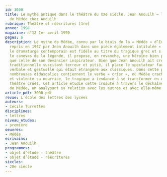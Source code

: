 ```yaml
---
id: 3090
title: Le mythe antique dans le théâtre du XXe siècle. Jean Anouilh – la révolte
  de Médée chez Anouilh
rubrique: Théâtre et réécritures [1re]
annee: 1998
magazine: n°12 1er avril 1999
pages: 6
description: Le mythe de Médée, connu par le biais de la « Médée » d’Euripide, a été
  repris en 1947 par Jean Anouilh dans une pièce également intitulée « Médée ». Si
  le dramaturge contemporain est fidèle au titre du tragique grec et s’il conserve
  le canevas de la légende, il propose, en revanche, une héroïne bien plus révoltée
  que celle de son devancier inspirateur. Bien que Jean Anouilh ait créé une tragédie
  traditionnelle suscitant terreur et pitié, il place le spectateur face à une violence
  verbale et gestuelle qui était étrangère aux classiques. Dans cette pièce, où de
  nombreuses didascalies contiennent le verbe « crier », où Médée crache vers Créon
  et violente sa nourrice, le tragique a tendance à se transformer en une sorte de
  théâtre cruel. Cet article étudie cette cruauté à travers le déchaînement exacerbé
  de Médée, en analysant sa relation avec les autres et avec elle-même.
article_pdf: 3090.pdf
revue: L’école des lettres des lycées
auteurs:
- Cécile Turrettes
disciplines:
- lettres
niveau_etudes:
- première
oeuvres:
- Médée
ecrivains:
- Jean Anouilh
programmes:
- objet d’étude - théâtre
- objet d’étude - réécritures
siecles:
- 20e siècle
---
```

